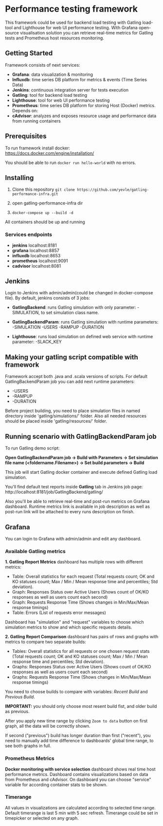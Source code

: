 <!--- 
Copyright © 2023 
Yevhen Levchenko ylevchenko@solvd.com
Sviatoslav Paseka spaseka@solvd.com
Mihail Belyuk mbelyuk@solvd.com
-->

# Performance testing framework
This framework could be used for backend load testing with Gatling load-tool and Lighthouse for web UI performance testing.
With Grafana open-source visualisation solution you can retrieve real-time metrics for Gatling tests and Prometheus host resources monitoring.

## Getting Started

Framework consists of next services:
- **Grafana**: data visualization & monitoring
- **Influxdb**: time series DB platform for metrics & events (Time Series Data)
- **Jenkins**: continuous integration server for tests execution
- **Gatling**: tool for backend load testing
- **Lighthouse**: tool for web UI performance testing
- **Prometheus**: time series DB platform for storing Host (Docker) metrics. Depends on:
- **cAdvisor**: analyzes and exposes resource usage and performance data from running containers

## Prerequisites

To run framework install docker: https://docs.docker.com/engine/installation/

You should be able to run ```docker run hello-world``` with no errors.

## Installing

1. Clone this repository
   ```git clone https://github.com/yevle/gatling-performance-infra.git```
2. open gatling-performance-infra dir

3. ```docker-compose up --build -d```

All containers should be up and running

### Services endpoints
- **jenkins** localhost:8181
- **grafana** localhost:8857
- **influxdb** localhost:8653
- **prometheus** localhost:9091
- **cadvisor** localhost:8081

## Jenkins

Login to Jenkins with admin/admin(could be changed in docker-compose file).
By default, jenkins consists of 3 jobs:
- **GatlingBackend**: runs Gatling simulation with only parameter: -SIMULATION, to set simulation class name.
- **GatlingBackendParam**: runs Gatling simulation with runtime parameters: -SIMULATION -USERS -RAMPUP -DURATION

- **Lighthouse**: runs load simulation on defined web service with runtime parameter: -SLACK_KEY

## Making your gatling script compatible with framework

Framework accept both .java and .scala versions of scripts. For default GatlingBackendParam job you can add next runtime parameters:
- -USERS
- -RAMPUP
- -DURATION

Before project building, you need to place simulation files in named directory inside 'gatling/simulations/' folder. Also all needed resources should be placed inside 'gatling/resources/' folder.

## Running scenario with GatlingBackendParam job

To run Gatling demo script:

**Open GatlingBackendParam job -> Build with Parameters -> Set simulation file name (<foldername.Filename>) -> Set build parameters  -> Build**

This job will start Gatling docker container and execute defined Gatling load simulation.

You'll find default test reports inside **Gatling** tab in Jenkins job page: 
http://localhost:8181/job/GatlingBackend/gatling/ 

Also you'll be able to retrieve real-time and post-run metrics on Grafana dashboard. 
Runtime metrics link is available in job description as well as post-run link will be attached to every runs description on finish.

## Grafana

You can login to Grafana with admin/admin and edit any dashboard.

### Available Gatling metrics

**1. Gatling Report Metrics** dashboard has multiple rows with different metrics:
- Table: Overall statistics for each request (Total requests count; OK and KO statuses count; Max / Min / Mean response time and percentiles; Std deviation). 
- Graph: Responses Status over Active Users (Shows count of OK/KO responses as well as users count each second)
- Graph: Requests Response Time (Shows changes in Min/Max/Mean response timings)
- Table: Errors (List of requests error messages)

Dashboard has "simulation" and "request" variables to choose which simulation metrics to show and which specific requests details.

**2. Gatling Report Comparison** dashboard has pairs of rows and graphs with metrics to compare two separate builds:
- Tables: Overall statistics for all requests or one chosen request stats (Total requests count; OK and KO statuses count; Max / Min / Mean response time and percentiles; Std deviation).
- Graphs: Responses Status over Active Users (Shows count of OK/KO responses as well as users count each second)
- Graphs: Requests Response Time (Shows changes in Min/Max/Mean response timings)

You need to choose builds to compare with variables: *Recent Build* and *Previous Build*.

**IMPORTANT:** you should only choose most resent build fist, and older build as previous.

After you apply new time range by clicking ```Zoom to data``` button on first graph, all the data will be correctly shown.

If second ("previous") build has longer duration than first ("recent"), you need to manually add time difference to dashboards' global time range, to see both graphs in full.

### Prometheus Metrics

**Docker monitoring with service selection** dashboard shows real time host performance metrics.
Dashboard contains visualizations based on data from Prometheus and cAdvisor. 
On dashboard you can choose "service" variable for according container stats to be shown.

### Timerange

All values in visualizations are calculated according to selected time range. Default timerange is last 5 min with 5 sec refresh. Timerange could be set in timepicker or selected on any graph.
